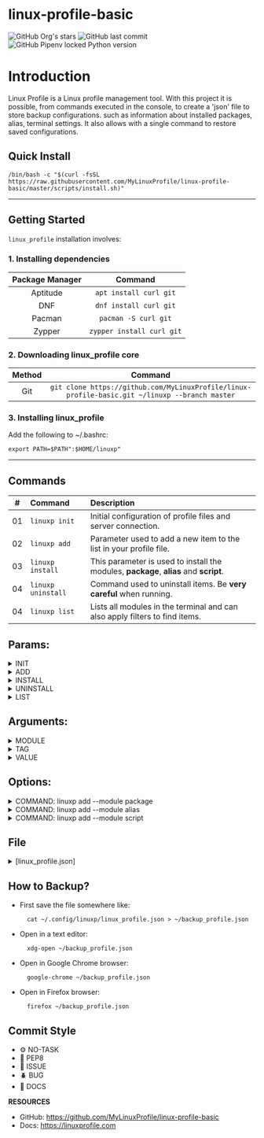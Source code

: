 # linux-profile-basic

![GitHub Org's stars](https://img.shields.io/github/stars/MyLinuxProfile?label=LinuxProfile&style=flat-square)
![GitHub last commit](https://img.shields.io/github/last-commit/MyLinuxProfile/linux-profile-basic?style=flat-square)
![GitHub Pipenv locked Python version](https://img.shields.io/github/pipenv/locked/python-version/MyLinuxProfile/linux-profile?style=flat-square)

# Introduction
Linux Profile is a Linux profile management tool. With this project it is possible, from commands executed in the console, to create a 'json' file to store backup configurations. such as information about installed packages, alias, terminal settings. It also allows with a single command to restore saved configurations.

## Quick Install

    /bin/bash -c "$(curl -fsSL https://raw.githubusercontent.com/MyLinuxProfile/linux-profile-basic/master/scripts/install.sh)"

<hr>

## Getting Started

`linux_profile` installation involves:

### 1. Installing dependencies

| Package Manager    | Command                   |
| :----------------: | :-----------------------: |
| Aptitude	         | `apt install curl git`    |
| DNF	             | `dnf install curl git`    |
| Pacman	         | `pacman -S curl git`      |
| Zypper	         | `zypper install curl git` |


### 2. Downloading linux_profile core

| Method             | Command                                                                                      |
| :----------------: | :------------------------------------------------------------------------------------------: |
| Git   	         | `git clone https://github.com/MyLinuxProfile/linux-profile-basic.git ~/linuxp --branch master` |


### 3. Installing linux_profile
  Add the following to ~/.bashrc:

    export PATH=$PATH":$HOME/linuxp"

<hr>

## Commands

| #      | Command               | Description
|--------|:----------------------|:-----------------------------------------------------------------------------------------|
| 01     | ``linuxp init``       | Initial configuration of profile files and server connection.                            |
| 02     | ``linuxp add``        | Parameter used to add a new item to the list in your profile file.                       |
| 03     | ``linuxp install``    | This parameter is used to install the modules, **package**, **alias** and **script**.    |
| 04     | ``linuxp uninstall``  | Command used to uninstall items. Be **very careful** when running.                       |
| 04     | ``linuxp list``       | Lists all modules in the terminal and can also apply filters to find items.              |

## Params:

<details>
  <summary>INIT</summary>

  - *Example*: 
      - ``linuxp init``

</details>

<details>
  <summary>ADD</summary>

  - *Example*: 
      - ``linuxp add``
          - *Expected parameters*:
              - ``--module`` * [ Required Parameter ]

</details>

<details>
  <summary>INSTALL</summary>

  - *Example*: 
      - ``linuxp install``
          - *Expected parameters*:
              - ``--module`` * [ Required Parameter ]
              - ``--tag`` 
              - ``--value`` 

</details>

<details>
  <summary>UNINSTALL</summary>

  - *Example*: 
      - ``linuxp uninstall``
          - *Expected parameters*:
              - ``--module`` * [ Required Parameter ]
              - ``--tag``

</details>

<details>
  <summary>LIST</summary>

  - *Example*: 
      - ``linuxp list``
          - *Expected parameters*:
              - ``--module`` * [ Required Parameter ]
              - ``--tag`` 
              - ``--value`` 

</details>

## Arguments:
  
<details>
<summary>MODULE</summary>
  
- *Example*: 
  - ``package`` * [ Fixed argument ]
  - ``alias`` * [ Fixed argument ]
  - ``script`` * [ Fixed argument ]

</details>

<details>
<summary>TAG</summary>

- *Example*: 
  - ``whatever``

</details>

<details>
<summary>VALUE</summary>

- *Example*: 
  - ``whatever``

</details>

## Options:

<details>
  <summary>COMMAND: linuxp add --module package</summary>

- **PACKAGE tag [DEFAULT]**:
    - *Example*: 
        - ``You choose``

- **PACKAGE MANAGER:** * [ Option Required ]
    - *Example*: 
        - ``apt-get`` * [ Fixed argument ]
        - ``apt`` * [ Fixed argument ]
        - ``snap`` * [ Fixed argument ]
        - ``deb`` * [ Fixed argument ]
        - ``shell`` * [ Fixed argument ]
        - ``dnf`` * [ Fixed argument ]
        - ``pacman`` * [ Fixed argument ]
        - ``zypper`` * [ Fixed argument ]
        - ``spack`` * [ Fixed argument ]
        - ``brew`` * [ Fixed argument ]
        - ``pip`` * [ Fixed argument ]

- **PACKAGE NAME:** * [ Option Required ]
    - *Example*: 
        - ``You choose``

</details>

<details>
  <summary>COMMAND: linuxp add --module alias</summary>

- **ALIAS tag [DEFAULT]:**:
    - *Example*: 
        - ``You choose``

- **ALIAS COMMAND:** * [ Option Required ]
    - *Example*: 
        - ``You choose``

- **ALIAS BODY:** * [ Option Required ]
    - *Example*: 
        - ``You choose``

</details>

<details>
  <summary>COMMAND: linuxp add --module script</summary>

- **SCRIPT tag [DEFAULT]:**:
    - *Example*: 
        - ``You choose``

- **SCRIPT TYPE:** * [ Option Required ]
    - *Example*: 
        - ``shell`` * [ Fixed argument ]
        - ``python`` * [ Fixed argument ]
        - ``python3`` * [ Fixed argument ]
        - ``ruby`` * [ Fixed argument ]

- **SCRIPT NAME:** * [ Option Required ]
    - *Example*: 
        - ``You choose``

- **SCRIPT SHEBANG:**
    - *Example*: 
        - ``#!/bin/bash``
        - ``#!/usr/bin/env python``
        - ``#!/usr/bin/env python3``
        - ``#!/usr/bin/env ruby``

- **SCRIPT BODY:** * [ Option Required ]
    - *Example*: 
        - ``echo 'LinuxProfile!'``

</details>

## File 

<details>
  <summary>[linux_profile.json]</summary>
   
    {
        "package": {
            "util": [
                {
                    "id": "E07BB00A71C14FF3878153A329745974",
                    "tag": "util",
                    "type": "apt",
                    "name": "curl",
                    "url": null,
                    "file": null
                }
            ],
            "dev": [
                {
                    "id": "6826AB807A114923BE4CDDAF5FFE5CD0",
                    "tag": "dev",
                    "type": "apt",
                    "name": "git",
                    "url": null,
                    "file": null
                },
                {
                    "id": "9C3D83B360FF498CBDA02CA7DE12E440",
                    "tag": "dev",
                    "type": "apt",
                    "name": "python3-pip",
                    "url": null,
                    "file": null
                }
            ],
            "music": [
                {
                    "id": "B304C96D5E6A4E92A884B0845EDD0885",
                    "tag": "music",
                    "type": "snap",
                    "name": "spotify",
                    "url": null,
                    "file": null
                }
            ]
        },
        "alias": {
            "git": [
                {
                    "id": "02BEF934DC8E4D0F90766C24320E0778",
                    "tag": "git",
                    "command": "giename",
                    "body": "git config --global user.name 'LinuxProfile'",
                    "type": "exec"
                },
                {
                    "id": "E345D563A2CB495780B7F41156ED80EA",
                    "tag": "git",
                    "command": "giename",
                    "body": "git config --global user.email 'email@linuxprofile.com'",
                    "type": "exec"
                }
            ]
        },
        "script": {
            "dev": [
                {
                    "id": "63982A972A4C460C881714FF1EE6C391",
                    "tag": "dev",
                    "type": "sh",
                    "name": "install_poetry",
                    "body": [
                        "#!/bin/bash",
                        "",
                        "sudo apt install curl git",
                        "curl -sSL https://raw.githubusercontent.com/python-poetry/poetry/master/get-poetry.py | python -"
                    ]
                },
                {
                    "id": "0238BB34E0AC44CAAA0E35C5E8335787",
                    "tag": "dev",
                    "type": "sh",
                    "name": "install_asdf",
                    "body": [
                        "#!/bin/bash",
                        "",
                        "sudo apt install curl git",
                        "git clone https://github.com/asdf-vm/asdf.git ~/.asdf --branch v0.10.2",
                        "echo '. $HOME/.asdf/asdf.sh' >> ~/.bashrc",
                        "echo '. $HOME/.asdf/completions/asdf.bash' >> ~/.bashrc"
                    ]
                }
            ]
        }
    }
  
  Link: https://raw.githubusercontent.com/MyLinuxProfile/linux-profile-basic/master/docs/linux_profile.json
</details>

## How to Backup?

- First save the file somewhere like:

        cat ~/.config/linuxp/linux_profile.json > ~/backup_profile.json

- Open in a text editor:

        xdg-open ~/backup_profile.json
        
- Open in Google Chrome browser:

        google-chrome ~/backup_profile.json
        
- Open in Firefox browser:

        firefox ~/backup_profile.json

## Commit Style
- ⚙️ NO-TASK
- 📝 PEP8
- 📌 ISSUE
- 🪲 BUG
- 📘 DOCS

**RESOURCES**
- GitHub: https://github.com/MyLinuxProfile/linux-profile-basic
- Docs:   https://linuxprofile.com
